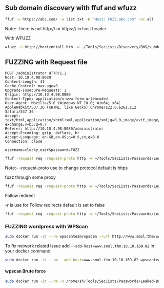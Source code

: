 ## Sub domain discovery with ffuf and wfuzz

```bash
ffuf -u https://abc.com/ -w list.txt -H "Host: FUZZ.abc.com" -mc all 
```

Note:-
there is not http:// or https:// in host header


With WFUZZ

```bash
wfuzz -u http://horizontall.htb -w ~/Tools/SecLists/Discovery/DNS/subdomains-top1million-20000.txt -H "Host: FUZZ.horizontall.htb" --hh 194
```



## FUZZING with Request file

```http
POST /administrator HTTP/1.1
Host: 10.10.4.98:8080
Content-Length: 41
Cache-Control: max-age=0
Upgrade-Insecure-Requests: 1
Origin: http://10.10.4.98:8080
Content-Type: application/x-www-form-urlencoded
User-Agent: Mozilla/5.0 (Windows NT 10.0; Win64; x64) AppleWebKit/537.36 (KHTML, like Gecko) Chrome/122.0.6261.112 Safari/537.36
Accept: text/html,application/xhtml+xml,application/xml;q=0.9,image/avif,image/webp,image/apng,*/*;q=0.8,application/signed-exchange;v=b3;q=0.7
Referer: http://10.10.4.98:8080/administrator
Accept-Encoding: gzip, deflate, br
Accept-Language: en-GB,en-US;q=0.9,en;q=0.8
Connection: close

username=clocky_user&password=FUZZ
```


```bash
ffuf -request req -request-proto http -w ~/Tools/SecLists/Passwords/Leaked-Databases/rockyou.txt
```

Note:-  -request-proto use to change protocol default is https

fuzz through some proxy
```bash
ffuf -request req -request-proto http -w ~/Tools/SecLists/Passwords/Leaked-Databases/rockyou.txt -x http://127.0.0.1:8081
```

Follow redirect 

-r is use for Follow redirects default is set to false

```bash
ffuf -request req -request-proto http -w ~/Tools/SecLists/Passwords/Leaked-Databases/rockyou.txt -x http://127.0.0.1:8081 -r
```


### FUZZING wordpress with WPScan

```bash
sudo docker run -it --rm wpscanteam/wpscan --url http://www.smol.thm/wordpress --disable-tls-checks   --api-token  $wp_token --enumerate u,p,t,tt,cb,dbe
```

To fix network related issue add ``--add-host=www.smol.thm:10.10.169.82`` in your docker command

```bash
sudo docker run -it --rm --add-host=www.smol.thm:10.10.169.82 wpscanteam/wpscan --url http://www.smol.thm/ --disable-tls-checks   --api-token  $wp_token --enumerate u,p,t,tt,cb,dbe  
```

#### wpscan Brute force
```bash
sudo docker run -it --rm -v /home/sh/Tools/SecLists/Passwords/Leaked-Databases/rockyou.txt:/rockyou.txt wpscanteam/wpscan --url http://10.10.94.0/wordpress/ --disable-tls-checks -U admin,bob -P /rockyou.txt
```
